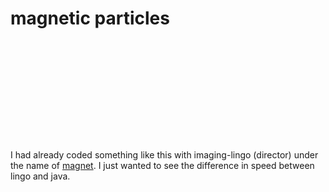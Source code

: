 <!--
  id: 22
  date: 2007-01-07T12:44:04
  modified: 2007-01-07T12:44:04
  slug: magnetic
  type: post
  excerpt: <p>I had already coded something like this with imaging-lingo (director) under the name of magnet. I just wanted to see the difference in speed between lingo and java.</p> 
  content: <div style="width:520px;height:160px;overflow:hidden;"><applet code="fire03" archive="code/fire03.jar" style="width:520px;height:160px;"></applet></div> <p>I had already coded something like this with imaging-lingo (director) under the name of <a href="javascript:Sjeiti.showIFrame('coderef.php?id=591', 400,400,'magnet')">magnet</a>. I just wanted to see the difference in speed between lingo and java.</p> 
  categories: uncategorized
  tags: 
-->

# magnetic particles

<div style="width:520px;height:160px;overflow:hidden;"><applet code="fire03" archive="code/fire03.jar" style="width:520px;height:160px;"></applet></div>
<p>I had already coded something like this with imaging-lingo (director) under the name of <a href="javascript:Sjeiti.showIFrame('coderef.php?id=591', 400,400,'magnet')">magnet</a>. I just wanted to see the difference in speed between lingo and java.</p>

